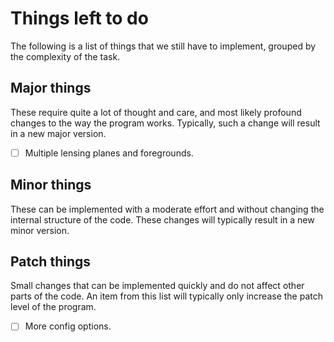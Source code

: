 Things left to do
=================

The following is a list of things that we still have to implement, grouped by
the complexity of the task.


Major things
------------

These require quite a lot of thought and care, and most likely profound changes
to the way the program works. Typically, such a change will result in a new
major version.

- [ ] Multiple lensing planes and foregrounds.


Minor things
------------

These can be implemented with a moderate effort and without changing the
internal structure of the code. These changes will typically result in a new
minor version.


Patch things
------------

Small changes that can be implemented quickly and do not affect other parts of
the code. An item from this list will typically only increase the patch level
of the program.

- [ ] More config options.
